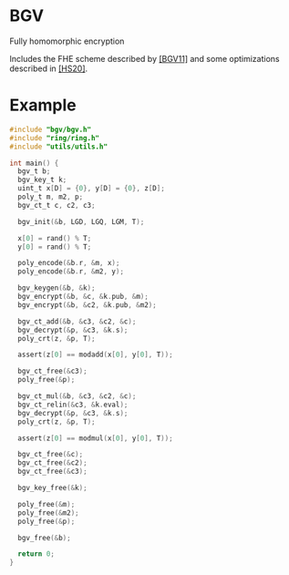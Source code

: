 # BGV

Fully homomorphic encryption

Includes the FHE scheme described by [\[BGV11\]](https://eprint.iacr.org/2011/277.pdf)
and some optimizations described in [\[HS20\]](https://eprint.iacr.org/2020/1481.pdf).

# Example

```C
#include "bgv/bgv.h"
#include "ring/ring.h"
#include "utils/utils.h"

int main() {
  bgv_t b;
  bgv_key_t k;
  uint_t x[D] = {0}, y[D] = {0}, z[D];
  poly_t m, m2, p;
  bgv_ct_t c, c2, c3;

  bgv_init(&b, LGD, LGQ, LGM, T);

  x[0] = rand() % T;
  y[0] = rand() % T;

  poly_encode(&b.r, &m, x);
  poly_encode(&b.r, &m2, y);

  bgv_keygen(&b, &k);
  bgv_encrypt(&b, &c, &k.pub, &m);
  bgv_encrypt(&b, &c2, &k.pub, &m2);

  bgv_ct_add(&b, &c3, &c2, &c);
  bgv_decrypt(&p, &c3, &k.s);
  poly_crt(z, &p, T);

  assert(z[0] == modadd(x[0], y[0], T));

  bgv_ct_free(&c3);
  poly_free(&p);

  bgv_ct_mul(&b, &c3, &c2, &c);
  bgv_ct_relin(&c3, &k.eval);
  bgv_decrypt(&p, &c3, &k.s);
  poly_crt(z, &p, T);

  assert(z[0] == modmul(x[0], y[0], T));

  bgv_ct_free(&c);
  bgv_ct_free(&c2);
  bgv_ct_free(&c3);

  bgv_key_free(&k);

  poly_free(&m);
  poly_free(&m2);
  poly_free(&p);

  bgv_free(&b);

  return 0;
}
```
